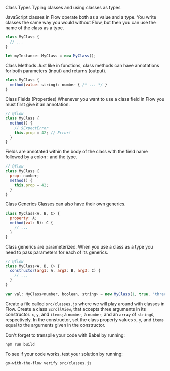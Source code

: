Class Types
Typing classes and using classes as types

JavaScript classes in Flow operate both as a value and a type.  You write classes the same way you would without Flow, but then you can use the name of the class as a type.

```js
class MyClass {
  // ...
}

let myInstance: MyClass = new MyClass();
```

Class Methods
Just like in functions, class methods can have annotations for both parameters (input) and returns (output).

```js
class MyClass {
  method(value: string): number { /* ... */ }
}
```

Class Fields (Properties)
Whenever you want to use a class field in Flow you must first give it an annotation.

```js
// @flow
class MyClass {
  method() {
    // $ExpectError
    this.prop = 42; // Error!
  }
}
```

Fields are annotated within the body of the class with the field name followed by a colon : and the type.

```js
// @flow
class MyClass {
  prop: number;
  method() {
    this.prop = 42;
  }
}
```

Class Generics
Classes can also have their own generics.

```js
class MyClass<A, B, C> {
  property: A;
  method(val: B): C {
    // ...
  }
}
```

Class generics are parameterized. When you use a class as a type you need to pass parameters for each of its generics.

```js
// @flow
class MyClass<A, B, C> {
  constructor(arg1: A, arg2: B, arg3: C) {
    // ...
  }
}

var val: MyClass<number, boolean, string> = new MyClass(1, true, 'three');
```

Create a file called `src/classes.js` where we will play around with classes in Flow.  Create a class `ScrollView`, that accepts three arguments in its constructor.  `x`, `y`, and `items`; a `number`, a `number`, and an `array` of `string`s, respectively.  In the constructor, set the class property values `x`, `y`, and `items` equal to the arguments given in the constructor.

Don't forget to transpile your code with Babel by running:
```bash
npm run build
```

To see if your code works, test your solution by running:

```bash
go-with-the-flow verify src/classes.js
```
